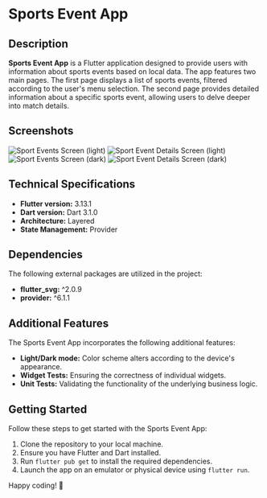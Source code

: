 # Sports Event App

## Description

**Sports Event App** is a Flutter application designed to provide users with information about sports events based on local data. The app features two main pages. The first page displays a list of sports events, filtered according to the user's menu selection. The second page provides detailed information about a specific sports event, allowing users to delve deeper into match details.

## Screenshots

![Sport Events Screen (light)](assets/screenshots/iphone_se_1.png)
![Sport Event Details Screen (light)](assets/screenshots/iphone_se_2.png)
![Sport Events Screen (dark)](assets/screenshots/iphone_se_1_dark.png)
![Sport Event Details Screen (dark)](assets/screenshots/iphone_se_2_dark.png)

## Technical Specifications

- **Flutter version:** 3.13.1
- **Dart version:** Dart 3.1.0
- **Architecture:** Layered
- **State Management:** Provider

## Dependencies

The following external packages are utilized in the project:

- **flutter_svg:** ^2.0.9
- **provider:** ^6.1.1

## Additional Features

The Sports Event App incorporates the following additional features:

- **Light/Dark mode:** Color scheme alters according to the device's appearance.
- **Widget Tests:** Ensuring the correctness of individual widgets.
- **Unit Tests:** Validating the functionality of the underlying business logic.

## Getting Started

Follow these steps to get started with the Sports Event App:

1. Clone the repository to your local machine.
2. Ensure you have Flutter and Dart installed.
3. Run `flutter pub get` to install the required dependencies.
4. Launch the app on an emulator or physical device using `flutter run`.

Happy coding! 🚀
